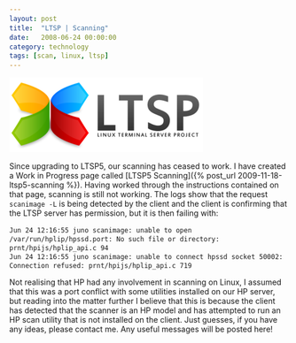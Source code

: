 ```yaml
---
layout: post
title:  "LTSP | Scanning"
date:   2008-06-24 00:00:00
category: technology 
tags: [scan, linux, ltsp]
---
```


<img src="/assets/ltsp_logo.png" class="image-right" alt="LTSP">

Since upgrading to LTSP5, our scanning has ceased to work.  I have created a Work in Progress page called [LTSP5 Scanning]({% post_url 2009-11-18-ltsp5-scanning %}).  Having worked through the instructions contained on that page, scanning is still not working.  The logs show that the request `scanimage -L` is being detected by the client and the client is confirming that the LTSP server has permission, but it is then failing with:

<!--more-->

    Jun 24 12:16:55 juno scanimage: unable to open /var/run/hplip/hpssd.port: No such file or directory: prnt/hpijs/hplip_api.c 94
    Jun 24 12:16:55 juno scanimage: unable to connect hpssd socket 50002: Connection refused: prnt/hpijs/hplip_api.c 719

Not realising that HP had any involvement in scanning on Linux, I assumed that this was a port conflict with some utilities installed on our HP server, but reading into the matter further I believe that this is because the client has detected that the scanner is an HP model and has attempted to run an HP scan utility that is not installed on the client.  Just guesses, if you have any ideas, please contact me.  Any useful messages will be posted here!
